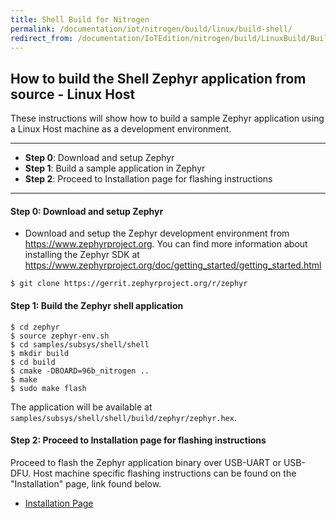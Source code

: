 ```yaml
---
title: Shell Build for Nitrogen
permalink: /documentation/iot/nitrogen/build/linux/build-shell/
redirect_from: /documentation/IoTEdition/nitrogen/build/LinuxBuild/BuildShell/
---
```

## How to build the Shell Zephyr application from source - Linux Host

These instructions will show how to build a sample Zephyr application using a Linux Host machine as a development environment.

***

- **Step 0**: Download and setup Zephyr
- **Step 1**: Build a sample application in Zephyr
- **Step 2**: Proceed to Installation page for flashing instructions

***

#### **Step 0**: Download and setup Zephyr
- Download and setup the Zephyr development environment from https://www.zephyrproject.org. You can find more information about installing the Zephyr SDK at https://www.zephyrproject.org/doc/getting_started/getting_started.html

```shell
$ git clone https://gerrit.zephyrproject.org/r/zephyr
```

#### **Step 1**: Build the Zephyr shell application

```shell
$ cd zephyr
$ source zephyr-env.sh
$ cd samples/subsys/shell/shell
$ mkdir build
$ cd build
$ cmake -DBOARD=96b_nitrogen ..
$ make
$ sudo make flash
```

The application will be available at ```samples/subsys/shell/shell/build/zephyr/zephyr.hex```.

#### **Step 2**: Proceed to Installation page for flashing instructions

Proceed to flash the Zephyr application binary over USB-UART or USB-DFU. Host machine specific flashing instructions can be found on the "Installation" page, link found below.

- [Installation Page](../../installation/)
